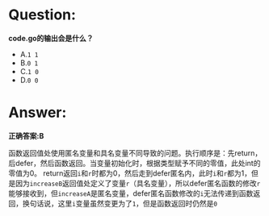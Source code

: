 # Question:
**code.go的输出会是什么？**

- A.`1 1`
- B.`0 1`
- C.`1 0`
- D.`0 0 `

# Answer:
**正确答案:B**

函数返回值处使用匿名变量和具名变量不同导致的问题。执行顺序是：先return，后defer，然后函数返回。当变量初始化时，根据类型赋予不同的零值，此处int的零值为0。
return返回`i`和`r`时都为0，然后走到defer匿名内，此时`i`和`r`都为1，但是因为`increaseB`返回值处定义了变量`r`（具名变量），所以defer匿名函数的修改`r`能够接收到，但`increaseA`是匿名变量，defer匿名函数修改的`i`无法传递到函数返回，换句话说，这里`i`变量虽然变更为了`1`，但是函数返回时仍然是`0`